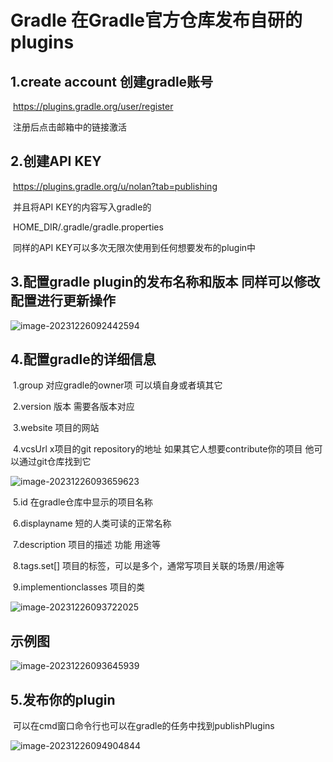 # Gradle 在Gradle官方仓库发布自研的plugins

## 1.create account 创建gradle账号

​	https://plugins.gradle.org/user/register

​	注册后点击邮箱中的链接激活





## 2.创建API KEY

​	https://plugins.gradle.org/u/nolan?tab=publishing

​	并且将API KEY的内容写入gradle的

​	HOME_DIR/.gradle/gradle.properties

​	同样的API KEY可以多次无限次使用到任何想要发布的plugin中





## 3.配置gradle plugin的发布名称和版本 同样可以修改配置进行更新操作

![image-20231226092442594](https://s2.loli.net/2023/12/26/5SVdX4jsOa36JCi.png)





## 4.配置gradle的详细信息

​	1.group 对应gradle的owner项 可以填自身或者填其它

​	2.version 版本 需要各版本对应

​	3.website 项目的网站

​	4.vcsUrl x项目的git repository的地址 如果其它人想要contribute你的项目 他可以通过git仓库找到它

![image-20231226093659623](https://s2.loli.net/2023/12/26/7IDOcHb8RnylrY4.png)







​	5.id 在gradle仓库中显示的项目名称

​	6.displayname 短的人类可读的正常名称

​	7.description 项目的描述 功能 用途等

​	8.tags.set[] 项目的标签，可以是多个，通常写项目关联的场景/用途等

​	9.implementionclasses 项目的类

![image-20231226093722025](https://s2.loli.net/2023/12/26/93RypkEqs6MKOXn.png)







## 示例图

![image-20231226093645939](https://s2.loli.net/2023/12/26/BXA4Vg6ONyEU2mD.png)



## 5.发布你的plugin

​	可以在cmd窗口命令行也可以在gradle的任务中找到publishPlugins

![image-20231226094904844](https://s2.loli.net/2023/12/26/qJ5C7WnAU8MmRhB.png)
